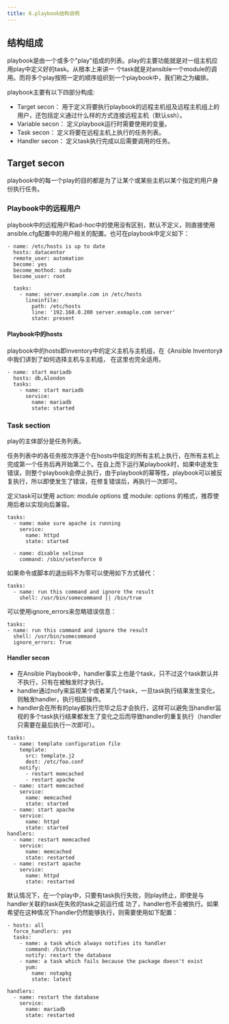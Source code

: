 ```yaml
---
title: 6.playbook结构说明
---
```

## 结构组成

playbook是由一个或多个"play"组成的列表。play的主要功能就是对一组主机应用play中定义好的task。从根本上来讲一
个task就是对ansible一个module的调用。而将多个play按照一定的顺序组织到一个playbook中，我们称之为编排。

playbook主要有以下四部分构成:

* Target secon： 用于定义将要执行playbook的远程主机组及远程主机组上的用户，还包括定义通过什么样的方式连接远程主机（默认ssh）。
* Variable secon： 定义playbook运行时需要使用的变量。
* Task secon： 定义将要在远程主机上执行的任务列表。
* Handler secon： 定义task执行完成以后需要调用的任务。

## Target secon

playbook中的每一个play的目的都是为了让某个或某些主机以某个指定的用户身份执行任务。

### Playbook中的远程用户

playbook中的远程用户和ad-hoc中的使用没有区别，默认不定义，则直接使用ansible.cfg配置中的用户相关的配置。也可在playbook中定义如下：

```
- name: /etc/hosts is up to date
  hosts: datacenter
  remote_user: automation
  become: yes
  become_mothod: sudo
  become_user: root

  tasks:
    - name: server.example.com in /etc/hosts
      lineinfile:
        path: /etc/hosts
        line: '192.168.0.200 server.exmaple.com server'
        state: present
```

#### Playbook中的hosts

playbook中的hosts即inventory中的定义主机与主机组，在《Ansible Inventory》中我们讲到了如何选择主机与主机组，
在这里也完全适用。

```
- name: start mariadb
  hosts: db,&london
  tasks:
    - name: start mariadb
      service:
        name: mariadb
        state: started
```

### Task section

play的主体部分是任务列表。

任务列表中的各任务按次序逐个在hosts中指定的所有主机上执行，在所有主机上完成第一个任务后再开始第二个。在自上而下运行某playbook时，如果中途发生错误，则整个playbook会停止执行，由于playbook的幂等性，playbook可以被反复执行，所以即使发生了错误，在修复错误后，再执行一次即可。

定义task可以使用 action: module options 或 module: options 的格式，推荐使用后者以实现向后兼容。

```
tasks:
  - name: make sure apache is running
    service:
      name: httpd
      state: started

  - name: disable selinux
    command: /sbin/setenforce 0
```

如果命令或脚本的退出码不为零可以使用如下方式替代：

```
tasks:
  - name: run this command and ignore the result
    shell: /usr/bin/somecommand || /bin/true
```

可以使用ignore_errors来忽略错误信息：

```
tasks:
- name: run this command and ignore the result
  shell: /usr/bin/somecommand
  ignore_errors: True
```

#### Handler secon

* 在Ansible Playbook中，handler事实上也是个task，只不过这个task默认并不执行，只有在被触发时才执行。
* handler通过nofy来监视某个或者某几个task，一旦task执行结果发生变化，则触发handler，执行相应操作。
* handler会在所有的play都执行完毕之后才会执行，这样可以避免当handler监视的多个task执行结果都发生了变化之后而导致handler的重复执行（handler只需要在最后执行一次即可）。

```
tasks:
  - name: template configuration file
    template:
      src: template.j2
      dest: /etc/foo.conf
    notify:
      - restart memcached
      - restart apache
  - name: start memcached
    service:
      name: memcached
      state: started
  - name: start apache
    service:
      name: httpd
      state: started
handlers:
  - name: restart memcached
    service:
      name: memcached
      state: restarted
  - name: restart apache
    service:
      name: httpd
      state: restarted
```

默认情况下，在一个play中，只要有task执行失败，则play终止，即使是与handler关联的task在失败的task之前运行成
功了，handler也不会被执行。如果希望在这种情况下handler仍然能够执行，则需要使用如下配置：

```
- hosts: all
  force_handlers: yes
  tasks:
    - name: a task which always notifies its handler
      command: /bin/true
      notify: restart the database
    - name: a task which fails because the package doesn't exist
      yum:
        name: notapkg
        state: latest

handlers:
  - name: restart the database
    service:
      name: mariadb
      state: restarted
```
